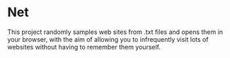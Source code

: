 # Net

This project randomly samples web sites from .txt files and opens them in your browser, with the aim of allowing you to infrequently visit lots of websites without having to remember them yourself.
